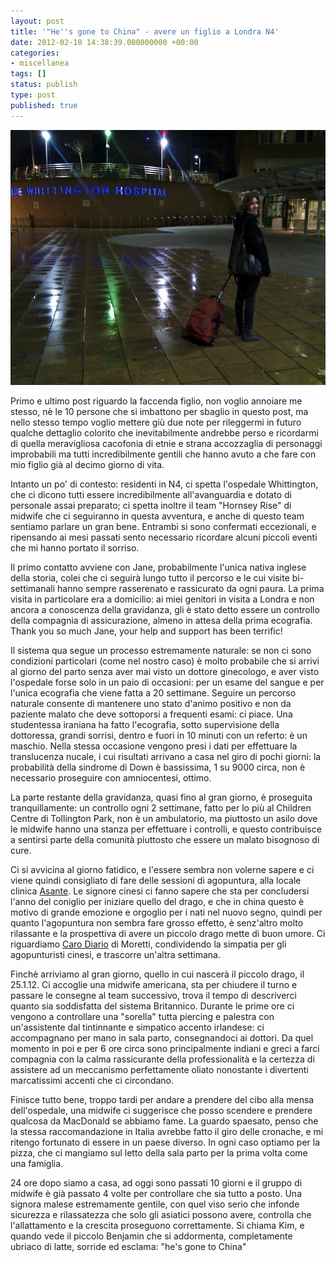 ```yaml
---
layout: post
title: '"He''s gone to China" - avere un figlio a Londra N4'
date: 2012-02-10 14:38:39.000000000 +00:00
categories:
- miscellanea
tags: []
status: publish
type: post
published: true
---
```

<p><img class="aligncenter size-medium wp-image-347" title="Whittington Hospital Entrance" src="/images/IMG_20120125_065620-544x408.jpg" alt="" width="544" height="408" /></p>
<p>Primo e ultimo post riguardo la faccenda figlio, non voglio annoiare me stesso, nè le 10 persone che si imbattono per sbaglio in questo post, ma nello stesso tempo voglio mettere giù due note per rileggermi in futuro qualche dettaglio colorito che inevitabilmente andrebbe perso e ricordarmi di quella meravigliosa cacofonia di etnie e strana accozzaglia di personaggi improbabili ma tutti incredibilmente gentili che hanno avuto a che fare con mio figlio già al decimo giorno di vita.</p>
<p>Intanto un po' di contesto: residenti in N4, ci spetta l'ospedale Whittington, che ci dicono tutti essere incredibilmente all'avanguardia e dotato di personale assai preparato; ci spetta inoltre il team "Hornsey Rise" di midwife che ci seguiranno in questa avventura, e anche di questo team sentiamo parlare un gran bene. Entrambi si sono confermati eccezionali, e ripensando ai mesi passati sento necessario ricordare alcuni piccoli eventi che mi hanno portato il sorriso.</p>
<p><!--more-->Il primo contatto avviene con Jane, probabilmente l'unica nativa inglese della storia, colei che ci seguirà lungo tutto il percorso e le cui visite bi-settimanali hanno sempre rasserenato e rassicurato da ogni paura. La prima visita in particolare era a domicilio: ai miei genitori in visita a Londra e non ancora a conoscenza della gravidanza, gli è stato detto essere un controllo della compagnia di assicurazione, almeno in attesa della prima ecografia. Thank you so much Jane, your help and support has been terrific!</p>
<p>Il sistema qua segue un processo estremamente naturale: se non ci sono condizioni particolari (come nel nostro caso) è molto probabile che si arrivi al giorno del parto senza aver mai visto un dottore ginecologo, e aver visto l'ospedale forse solo in un paio di occasioni: per un esame del sangue e per l'unica ecografia che viene fatta a 20 settimane. Seguire un percorso naturale consente di mantenere uno stato d'animo positivo e non da paziente malato che deve sottoporsi a frequenti esami: ci piace. Una studentessa iraniana ha fatto l'ecografia, sotto supervisione della dottoressa, grandi sorrisi, dentro e fuori in 10 minuti con un referto: è un maschio. Nella stessa occasione vengono presi i dati per effettuare la translucenza nucale, i cui risultati arrivano a casa nel giro di pochi giorni: la probabilità della sindrome di Down è bassissima, 1 su 9000 circa, non è necessario proseguire con amniocentesi, ottimo.</p>
<p>La parte restante della gravidanza, quasi fino al gran giorno, è proseguita tranquillamente: un controllo ogni 2 settimane, fatto per lo più al Children Centre di Tollington Park, non è un ambulatorio, ma piuttosto un asilo dove le midwife hanno una stanza per effettuare i controlli, e questo contribuisce a sentirsi parte della comunità piuttosto che essere un malato bisognoso di cure.</p>
<p>Ci si avvicina al giorno fatidico, e l'essere sembra non volerne sapere e ci viene quindi consigliato di fare delle sessioni di agopuntura, alla locale clinica <a href="http://www.asante-academy.com/">Asante</a>. Le signore cinesi ci fanno sapere che sta per concludersi l'anno del coniglio per iniziare quello del drago, e che in china questo è motivo di grande emozione e orgoglio per i nati nel nuovo segno, quindi per quanto l'agopuntura non sembra fare grosso effetto, è senz'altro molto rilassante e la prospettiva di avere un piccolo drago mette di buon umore. Ci riguardiamo <a href="http://www.imdb.com/title/tt0109382/">Caro Diario</a> di Moretti, condividendo la simpatia per gli agopunturisti cinesi, e trascorre un'altra settimana.</p>
<p>Finchè arriviamo al gran giorno, quello in cui nascerà il piccolo drago, il 25.1.12. Ci accoglie una midwife americana, sta per chiudere il turno e passare le consegne al team successivo, trova il tempo di descriverci quanto sia soddisfatta del sistema Britannico. Durante le prime ore ci vengono a controllare una "sorella" tutta piercing e palestra con un'assistente dal tintinnante e simpatico accento irlandese: ci accompagnano per mano in sala parto, consegnandoci ai dottori. Da quel momento in poi e per 6 ore circa sono principalmente indiani e greci a farci compagnia con la calma rassicurante della professionalità e la certezza di assistere ad un meccanismo perfettamente oliato nonostante i divertenti marcatissimi accenti che ci circondano.</p>
<p>Finisce tutto bene, troppo tardi per andare a prendere del cibo alla mensa dell'ospedale, una midwife ci suggerisce che posso scendere e prendere qualcosa da MacDonald se abbiamo fame. La guardo spaesato, penso che la stessa raccomandazione in Italia avrebbe fatto il giro delle cronache, e mi ritengo fortunato di essere in un paese diverso. In ogni caso optiamo per la pizza, che ci mangiamo sul letto della sala parto per la prima volta come una famiglia.</p>
<p>24 ore dopo siamo a casa, ad oggi sono passati 10 giorni e il gruppo di midwife è già passato 4 volte per controllare che sia tutto a posto. Una signora malese estremamente gentile, con quel viso serio che infonde sicurezza e rilassatezza che solo gli asiatici possono avere, controlla che l'allattamento e la crescita proseguono correttamente. Si chiama Kim, e quando vede il piccolo Benjamin che si addormenta, completamente ubriaco di latte, sorride ed esclama: "he's gone to China"</p>
